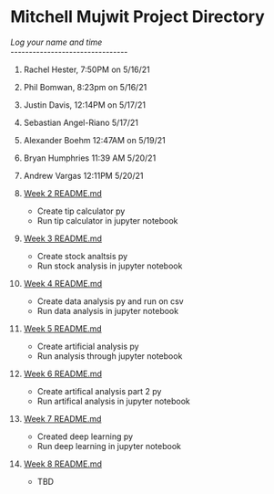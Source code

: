 # Mitchell Mujwit Project Directory

*Log your name and time*
<br>--------------------------------</br>

1. Rachel Hester, 7:50PM on 5/16/21 </br>
2. Phil Bomwan, 8:23pm on 5/16/21 </br>
3. Justin Davis, 12:14PM on 5/17/21 </br>
4. Sebastian Angel-Riano 5/17/21 </br>
5. Alexander Boehm 12:47AM on 5/19/21 </br>
6. Bryan Humphries 11:39 AM 5/20/21 </br>
7. Andrew Vargas 12:11PM 5/20/21 </br>

8. [Week 2 README.md](Week2/README.md "My Week 2 README.md file")
    - Create tip calculator py
    - Run tip calculator in jupyter notebook

9. [Week 3 README.md](Week3/README.md "My Week 3 README.md file")
    - Create stock analtsis py
    - Run stock analysis in jupyter notebook

10. [Week 4 README.md](Week4/README.md "My Week 4 README.md file")
    - Create data analysis py and run on csv
    - Run data analysis in jupyter notebook

11. [Week 5 README.md](Week5/README.md "My Week 5 README.md file")
    - Create artificial analysis py
    - Run analysis through jupyter notebook

12. [Week 6 README.md](Week6/README.md "My Week 6 README.md file")
    - Create artifical analysis part 2 py
    - Run artifical analysis in jupyter notebook

13. [Week 7 README.md](Week7/README.md "My Week 7 README.md file")
    - Created deep learning py
    - Run deep learning in jupyter notebook

14. [Week 8 README.md](Week8/README.md "My Week 8 README.md file")
    - TBD